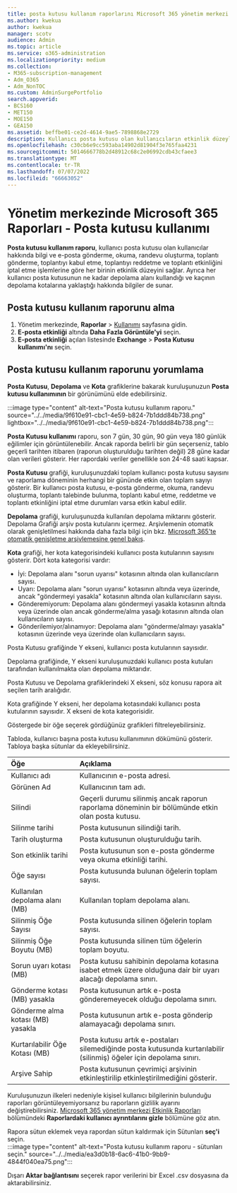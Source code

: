 ```yaml
---
title: posta kutusu kullanım raporlarını Microsoft 365 yönetim merkezi
ms.author: kwekua
author: kwekua
manager: scotv
audience: Admin
ms.topic: article
ms.service: o365-administration
ms.localizationpriority: medium
ms.collection:
- M365-subscription-management
- Adm_O365
- Adm_NonTOC
ms.custom: AdminSurgePortfolio
search.appverid:
- BCS160
- MET150
- MOE150
- GEA150
ms.assetid: beffbe01-ce2d-4614-9ae5-7898868e2729
description: Kullanıcı posta kutusu olan kullanıcıların etkinlik düzeylerinin yanı sıra her birine ilişkin depolama ve kota bilgilerini öğrenmek için Posta Kutusu kullanım raporunu nasıl alacağınızı öğrenin.
ms.openlocfilehash: c30cb6e9cc593aba14902d81904f3e765faa4231
ms.sourcegitcommit: 5014666778b2d48912c68c2e06992cdb43cfaee3
ms.translationtype: MT
ms.contentlocale: tr-TR
ms.lasthandoff: 07/07/2022
ms.locfileid: "66663052"
---
```

# <a name="microsoft-365-reports-in-the-admin-center---mailbox-usage"></a>Yönetim merkezinde Microsoft 365 Raporları - Posta kutusu kullanımı

**Posta kutusu kullanım raporu**, kullanıcı posta kutusu olan kullanıcılar hakkında bilgi ve e-posta gönderme, okuma, randevu oluşturma, toplantı gönderme, toplantıyı kabul etme, toplantıyı reddetme ve toplantı etkinliğini iptal etme işlemlerine göre her birinin etkinlik düzeyini sağlar. Ayrıca her kullanıcı posta kutusunun ne kadar depolama alanı kullandığı ve kaçının depolama kotalarına yaklaştığı hakkında bilgiler de sunar. 
 
## <a name="how-to-get-to-the-mailbox-usage-report"></a>Posta kutusu kullanım raporunu alma

1. Yönetim merkezinde, **Raporlar** \> <a href="https://go.microsoft.com/fwlink/p/?linkid=2074756" target="_blank">Kullanımı</a> sayfasına gidin.
2. **E-posta etkinliği** altında **Daha Fazla Görüntüle'yi** seçin. 
3. **E-posta etkinliği** açılan listesinde **Exchange** \> **Posta Kutusu kullanımı'nı** seçin.

## <a name="interpret-the-mailbox-usage-report"></a>Posta kutusu kullanım raporunu yorumlama

**Posta Kutusu**, **Depolama** ve **Kota** grafiklerine bakarak kuruluşunuzun **Posta kutusu kullanımının** bir görünümünü elde edebilirsiniz.
  
:::image type="content" alt-text="Posta kutusu kullanım raporu." source="../../media/9f610e91-cbc1-4e59-b824-7b1ddd84b738.png" lightbox="../../media/9f610e91-cbc1-4e59-b824-7b1ddd84b738.png":::

**Posta Kutusu kullanımı** raporu, son 7 gün, 30 gün, 90 gün veya 180 günlük eğilimler için görüntülenebilir. Ancak raporda belirli bir gün seçerseniz, tablo geçerli tarihten itibaren (raporun oluşturulduğu tarihten değil) 28 güne kadar olan verileri gösterir. Her rapordaki veriler genellikle son 24-48 saati kapsar.

**Posta Kutusu** grafiği, kuruluşunuzdaki toplam kullanıcı posta kutusu sayısını ve raporlama döneminin herhangi bir gününde etkin olan toplam sayıyı gösterir. Bir kullanıcı posta kutusu, e-posta gönderme, okuma, randevu oluşturma, toplantı talebinde bulunma, toplantı kabul etme, reddetme ve toplantı etkinliğini iptal etme durumları varsa etkin kabul edilir.

**Depolama** grafiği, kuruluşunuzda kullanılan depolama miktarını gösterir. Depolama Grafiği arşiv posta kutularını içermez. Arşivlemenin otomatik olarak genişletilmesi hakkında daha fazla bilgi için bkz. [Microsoft 365'te otomatik genişletme arşivlemesine genel bakış](../../compliance/autoexpanding-archiving.md).

**Kota** grafiği, her kota kategorisindeki kullanıcı posta kutularının sayısını gösterir. Dört kota kategorisi vardır: 
- İyi: Depolama alanı "sorun uyarısı" kotasının altında olan kullanıcıların sayısı.
- Uyarı: Depolama alanı "sorun uyarısı" kotasının altında veya üzerinde, ancak "göndermeyi yasakla" kotasının altında olan kullanıcıların sayısı.
- Gönderemiyorum: Depolama alanı göndermeyi yasakla kotasının altında veya üzerinde olan ancak gönderme/alma yasağı kotasının altında olan kullanıcıların sayısı.
- Gönderilemiyor/alınamıyor: Depolama alanı "gönderme/almayı yasakla" kotasının üzerinde veya üzerinde olan kullanıcıların sayısı.

Posta Kutusu grafiğinde Y ekseni, kullanıcı posta kutularının sayısıdır. 

Depolama grafiğinde, Y ekseni kuruluşunuzdaki kullanıcı posta kutuları tarafından kullanılmakta olan depolama miktarıdır.

Posta Kutusu ve Depolama grafiklerindeki X ekseni, söz konusu rapora ait seçilen tarih aralığıdır.

Kota grafiğinde Y ekseni, her depolama kotasındaki kullanıcı posta kutularının sayısıdır. X ekseni de kota kategorisidir.

Göstergede bir öğe seçerek gördüğünüz grafikleri filtreleyebilirsiniz.

Tabloda, kullanıcı başına posta kutusu kullanımının dökümünü gösterir. Tabloya başka sütunlar da ekleyebilirsiniz. 

|Öğe|Açıklama|
|:-----|:-----|
|Kullanıcı adı |Kullanıcının e-posta adresi. |
|Görünen Ad  |Kullanıcının tam adı. |
|Silindi |Geçerli durumu silinmiş ancak raporun raporlama döneminin bir bölümünde etkin olan posta kutusu.|
|Silinme tarihi |Posta kutusunun silindiği tarih. |
|Tarih oluşturma | Posta kutusunun oluşturulduğu tarih.  |
|Son etkinlik tarihi | Posta kutusunun son e-posta gönderme veya okuma etkinliği tarihi.   |
|Öğe sayısı|Posta kutusunda bulunan öğelerin toplam sayısı. |
|Kullanılan depolama alanı (MB)|Kullanılan toplam depolama alanı. |
|Silinmiş Öğe Sayısı|Posta kutusunda silinen öğelerin toplam sayısı. |
|Silinmiş Öğe Boyutu (MB)|Posta kutusunda silinen tüm öğelerin toplam boyutu. |
|Sorun uyarı kotası (MB)|Posta kutusu sahibinin depolama kotasına isabet etmek üzere olduğuna dair bir uyarı alacağı depolama sınırı.  |
|Gönderme kotası (MB) yasakla|Posta kutusunun artık e-posta gönderemeyecek olduğu depolama sınırı. |
|Gönderme alma kotası (MB) yasakla|Posta kutusunun artık e-posta gönderip alamayacağı depolama sınırı. |
|Kurtarılabilir Öğe Kotası (MB)|Posta kutusu artık e-postaları silemediğinde posta kutusunda kurtarılabilir (silinmiş) öğeler için depolama sınırı. |
|Arşive Sahip|Posta kutusunun çevrimiçi arşivinin etkinleştirilip etkinleştirilmediğini gösterir. |


Kuruluşunuzun ilkeleri nedeniyle kişisel kullanıcı bilgilerinin bulunduğu raporları görüntüleyemiyorsanız bu raporların gizlilik ayarını değiştirebilirsiniz. [Microsoft 365 yönetim merkezi Etkinlik Raporları](activity-reports.md) bölümündeki **Raporlardaki kullanıcı ayrıntılarını gizle** bölümüne göz atın.

Rapora sütun eklemek veya rapordan sütun kaldırmak için Sütunları **seç'i** seçin.  <br/> :::image type="content" alt-text="Posta kutusu kullanım raporu - sütunları seçin." source="../../media/ea3d0b18-6ac6-41b0-9bb9-4844f040ea75.png":::

Dışarı **Aktar bağlantısını** seçerek rapor verilerini bir Excel .csv dosyasına da aktarabilirsiniz. 